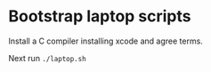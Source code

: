Bootstrap laptop scripts
========================

Install a C compiler installing xcode and agree terms.

Next run ```./laptop.sh```
